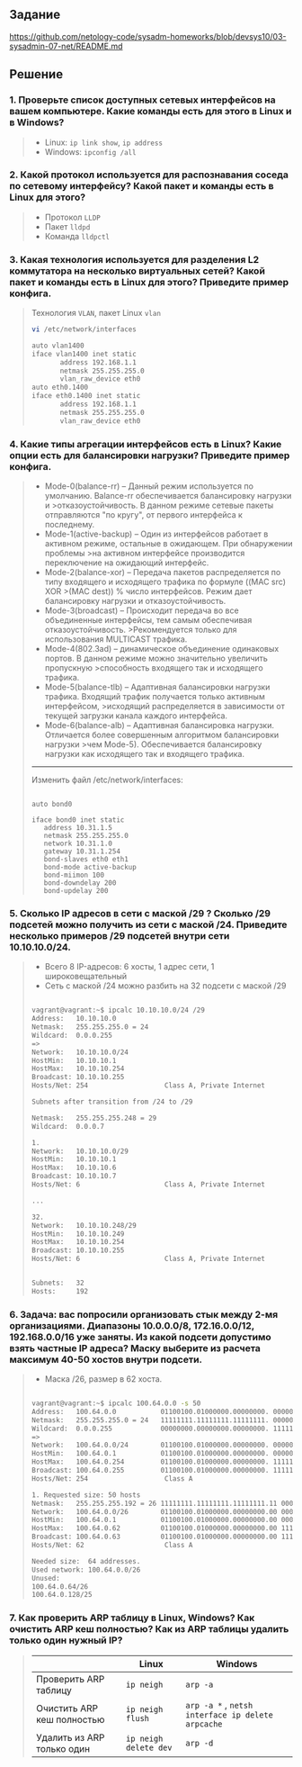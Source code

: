 ## Задание

https://github.com/netology-code/sysadm-homeworks/blob/devsys10/03-sysadmin-07-net/README.md

## Решение

### 1. Проверьте список доступных сетевых интерфейсов на вашем компьютере. Какие команды есть для этого в Linux и в Windows?

> - Linux: `ip link show`, `ip address`
> - Windows: `ipconfig /all`

### 2. Какой протокол используется для распознавания соседа по сетевому интерфейсу? Какой пакет и команды есть в Linux для этого?

> - Протокол `LLDP`
> - Пакет `lldpd`
> - Команда `lldpctl`

### 3. Какая технология используется для разделения L2 коммутатора на несколько виртуальных сетей? Какой пакет и команды есть в Linux для этого? Приведите пример конфига.

> Технология `VLAN`, пакет Linux `vlan`
>
> ```bash
> vi /etc/network/interfaces
>
> auto vlan1400
> iface vlan1400 inet static
>        address 192.168.1.1
>        netmask 255.255.255.0
>        vlan_raw_device eth0
> auto eth0.1400
> iface eth0.1400 inet static
>        address 192.168.1.1
>        netmask 255.255.255.0
>        vlan_raw_device eth0
> ```

### 4. Какие типы агрегации интерфейсов есть в Linux? Какие опции есть для балансировки нагрузки? Приведите пример конфига.

> - Mode-0(balance-rr) – Данный режим используется по умолчанию. Balance-rr обеспечивается балансировку нагрузки и >отказоустойчивость. В данном режиме сетевые пакеты отправляются "по кругу", от первого интерфейса к последнему.
> - Mode-1(active-backup) – Один из интерфейсов работает в активном режиме, остальные в ожидающем. При обнаружении проблемы >на активном интерфейсе производится переключение на ожидающий интерфейс.
> - Mode-2(balance-xor) – Передача пакетов распределяется по типу входящего и исходящего трафика по формуле ((MAC src) XOR >(MAC dest)) % число интерфейсов. Режим дает балансировку нагрузки и отказоустойчивость.
> - Mode-3(broadcast) – Происходит передача во все объединенные интерфейсы, тем самым обеспечивая отказоустойчивость. >Рекомендуется только для использования MULTICAST трафика.
> - Mode-4(802.3ad) – динамическое объединение одинаковых портов. В данном режиме можно значительно увеличить пропускную >способность входящего так и исходящего трафика.
> - Mode-5(balance-tlb) – Адаптивная балансировки нагрузки трафика. Входящий трафик получается только активным интерфейсом, >исходящий распределяется в зависимости от текущей загрузки канала каждого интерфейса.
> - Mode-6(balance-alb) – Адаптивная балансировка нагрузки. Отличается более совершенным алгоритмом балансировки нагрузки >чем Mode-5). Обеспечивается балансировку нагрузки как исходящего так и входящего трафика.
>
> ---
>
> Изменить файл /etc/network/interfaces:
>
> ```
>
> auto bond0
>
> iface bond0 inet static
>    address 10.31.1.5
>    netmask 255.255.255.0
>    network 10.31.1.0
>    gateway 10.31.1.254
>    bond-slaves eth0 eth1
>    bond-mode active-backup
>    bond-miimon 100
>    bond-downdelay 200
>    bond-updelay 200
>
> ```

### 5. Сколько IP адресов в сети с маской /29 ? Сколько /29 подсетей можно получить из сети с маской /24. Приведите несколько примеров /29 подсетей внутри сети 10.10.10.0/24.

> - Всего 8 IP-адресов: 6 хосты, 1 адрес сети, 1 широковещательный
> - Сеть с маской /24 можно разбить на 32 подсети с маской /29
>
> ```bash
>
> vagrant@vagrant:~$ ipcalc 10.10.10.0/24 /29
> Address:   10.10.10.0
> Netmask:   255.255.255.0 = 24
> Wildcard:  0.0.0.255
> =>
> Network:   10.10.10.0/24
> HostMin:   10.10.10.1
> HostMax:   10.10.10.254
> Broadcast: 10.10.10.255
> Hosts/Net: 254                   Class A, Private Internet
>
> Subnets after transition from /24 to /29
>
> Netmask:   255.255.255.248 = 29
> Wildcard:  0.0.0.7
>
> 1.
> Network:   10.10.10.0/29
> HostMin:   10.10.10.1
> HostMax:   10.10.10.6
> Broadcast: 10.10.10.7
> Hosts/Net: 6                     Class A, Private Internet
>
> ...
>
> 32.
> Network:   10.10.10.248/29
> HostMin:   10.10.10.249
> HostMax:   10.10.10.254
> Broadcast: 10.10.10.255
> Hosts/Net: 6                     Class A, Private Internet
>
>
> Subnets:   32
> Hosts:     192
>
> ```

### 6. Задача: вас попросили организовать стык между 2-мя организациями. Диапазоны 10.0.0.0/8, 172.16.0.0/12, 192.168.0.0/16 уже заняты. Из какой подсети допустимо взять частные IP адреса? Маску выберите из расчета максимум 40-50 хостов внутри подсети.

> - Маска /26, размер в 62 хоста.
>
> ```bash
>
> vagrant@vagrant:~$ ipcalc 100.64.0.0 -s 50
> Address:   100.64.0.0           01100100.01000000.00000000. 00000000
> Netmask:   255.255.255.0 = 24   11111111.11111111.11111111. 00000000
> Wildcard:  0.0.0.255            00000000.00000000.00000000. 11111111
> =>
> Network:   100.64.0.0/24        01100100.01000000.00000000. 00000000
> HostMin:   100.64.0.1           01100100.01000000.00000000. 00000001
> HostMax:   100.64.0.254         01100100.01000000.00000000. 11111110
> Broadcast: 100.64.0.255         01100100.01000000.00000000. 11111111
> Hosts/Net: 254                   Class A
>
> 1. Requested size: 50 hosts
> Netmask:   255.255.255.192 = 26 11111111.11111111.11111111.11 000000
> Network:   100.64.0.0/26        01100100.01000000.00000000.00 000000
> HostMin:   100.64.0.1           01100100.01000000.00000000.00 000001
> HostMax:   100.64.0.62          01100100.01000000.00000000.00 111110
> Broadcast: 100.64.0.63          01100100.01000000.00000000.00 111111
> Hosts/Net: 62                    Class A
>
> Needed size:  64 addresses.
> Used network: 100.64.0.0/26
> Unused:
> 100.64.0.64/26
> 100.64.0.128/25
>
> ```

### 7. Как проверить ARP таблицу в Linux, Windows? Как очистить ARP кеш полностью? Как из ARP таблицы удалить только один нужный IP?

> |                            | Linux                 | Windows                                           |
> | -------------------------- | --------------------- | ------------------------------------------------- |
> | Проверить ARP таблицу      | `ip neigh`            | `arp -a`                                          |
> | Очистить ARP кеш полностью | `ip neigh flush`      | `arp -a *` , `netsh interface ip delete arpcache` |
> | Удалить из ARP только один | `ip neigh delete dev` | `arp -d`                                          |
